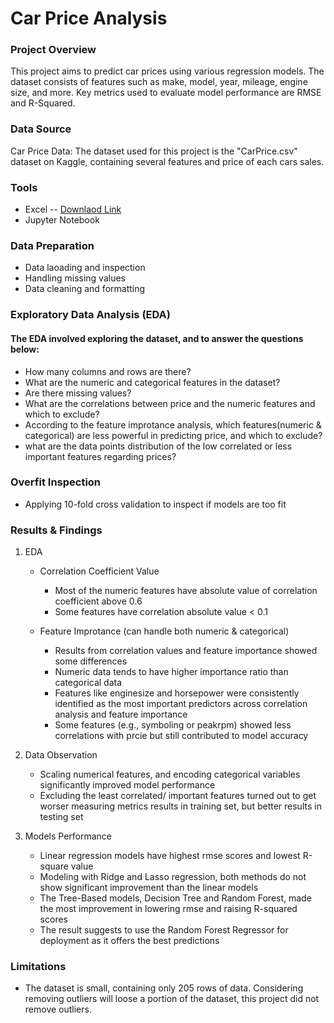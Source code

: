 # Car Price Analysis

### Project Overview

This project aims to predict car prices using various regression models. The dataset consists of features such as make, model, year, mileage, engine size, and more. Key metrics used to evaluate model performance are RMSE and R-Squared.


### Data Source

Car Price Data: The dataset used for this project is the "CarPrice.csv" dataset on Kaggle, containing several features and price of each cars sales.


### Tools

- Excel -- [Downlaod Link](https://www.kaggle.com/datasets/hellbuoy/car-price-prediction/data?select=CarPrice_Assignment.csv)
- Jupyter Notebook


### Data Preparation

- Data laoading and inspection
- Handling missing values
- Data cleaning and formatting


### Exploratory Data Analysis (EDA)

#### The EDA involved exploring the dataset, and to answer the questions below:
- How many columns and rows are there?
- What are the numeric and categorical features in the dataset?
- Are there missing values?
- What are the correlations between price and the numeric features and which to exclude?
- According to the feature improtance analysis, which features(numeric & categorical) are less powerful in predicting price, and which to exclude?
- what are the data points distribution of the low correlated or less important features regarding prices?


### Overfit Inspection 

- Applying 10-fold cross validation to inspect if models are too fit


### Results & Findings

1. EDA
   - Correlation Coefficient Value
     - Most of the numeric features have absolute value of correlation coefficient above 0.6
     - Some features have correlation absolute value < 0.1

   - Feature Improtance (can handle both numeric & categorical)
     - Results from correlation values and feature importance showed some differences
     - Numeric data tends to have higher importance ratio than categorical data
     - Features like enginesize and horsepower were consistently identified as the most important predictors across correlation analysis and feature importance
     - Some features (e.g., symboling or peakrpm) showed less correlations with prcie but still contributed to model accuracy
       
2. Data Observation
   - Scaling numerical features, and encoding categorical variables significantly improved model performance
   - Excluding the least correlated/ important features turned out to get worser measuring metrics results in training set, but better results in testing set
     
3. Models Performance
   - Linear regression models have highest rmse scores and lowest R-square value
   - Modeling with Ridge and Lasso regression, both methods do not show significant improvement than the linear models
   - The Tree-Based models, Decision Tree and Random Forest, made the most improvement in lowering rmse and raising R-squared scores
   - The result suggests to use the Random Forest Regressor for deployment as it offers the best predictions
     

### Limitations
-  The dataset is small, containing only 205 rows of data. Considering removing outliers will loose a portion of the dataset, this project did not remove outliers.

